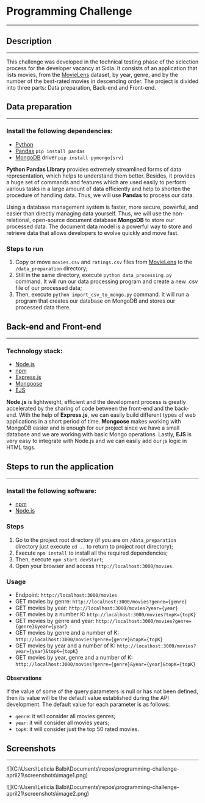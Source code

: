 # Programming Challenge

------

## Description

------

This challenge was developed in the technical testing phase of the selection process for the developer vacancy at Sidia. It consists of an application that lists movies, from the [MovieLens](https://grouplens.org/datasets/movielens/ ) dataset,  by year, genre, and by the number of the best-rated movies in descending order. The project is divided into three parts: Data preparation, Back-end and Front-end.

## Data preparation

------

### Install the following dependencies:

- [Python](https://www.python.org/)
- [Pandas](https://pandas.pydata.org/)                       `pip install pandas`
- [MongoDB](https://www.mongodb.com/) driver          `pip install pymongo[srv]`

**Python Pandas Library** provides extremely streamlined forms of data representation, which helps to understand them better. Besides, it provides a huge set of commands and features which are used easily to perform various tasks in a large amount of data efficiently and help to shorten the procedure of handling data. Thus, we will use **Pandas** to process our data.

Using a database management system is faster, more secure, powerful, and easier than directly managing data yourself. Thus, we will use the non-relational, open-source document database **MongoDB** to store our processed data. The document data model is a powerful way to store and retrieve data that allows developers to evolve quickly and move fast.

### Steps to run

1. Copy or move `movies.csv` and `ratings.csv` files from [MovieLens](https://grouplens.org/datasets/movielens/ ) to the `/data_preparation` directory;
2. Still in the same directory, execute `python data_processing.py` command. It will run our data processing program and create a new .csv file of our processed data;
3. Then, execute `python import_csv_to_mongo.py` command. It will run a program that creates our database on MongoDB and stores our processed data there.

## Back-end  and Front-end

------

### Technology stack:

- [Node.js](https://nodejs.org/en/)
- [npm](https://www.npmjs.com/)
- [Express.js](https://expressjs.com/pt-br/)
- [Mongoose](https://mongoosejs.com/)
- [EJS]()

**Node.js** is lightweight, efficient and the development process is greatly accelerated by the sharing of code between the front-end and the back-end. With the help of **Express.js**, we can easily build different types of web applications in a short period of time. **Mongoose** makes working with MongoDB easier and is enough for our project since we have a small database and we are working with basic Mongo operations. Lastly, **EJS** is very easy to integrate with Node.js and we can easily add our js logic in HTML tags.

## Steps to run the application

------

### Install the following software:

- [npm](https://www.npmjs.com/)
- [Node.js](https://nodejs.org/en/)

### Steps

1. Go to the project root directory (if you are on `/data_preparation`  directory just execute `cd ..` to return to project root directory);
2. Execute `npm install` to install all the required dependencies;
3. Then, execute `npm start devStart`;
4. Open your browser and access `http://localhost:3000/movies`.

### Usage

- Endpoint: `http://localhost:3000/movies`
- GET movies by genre: `http://localhost:3000/movies?genre={genre}`
- GET movies by year: `http://localhost:3000/movies?year={year}`
- GET movies by a number K: `http://localhost:3000/movies?topK={topK}`
- GET movies by genre and year: `http://localhost:3000/movies?genre={genre}&year={year}`
- GET movies by genre and a number of K: `http://localhost:3000/movies?genre={genre}&topK={topK}`
- GET movies by year and a number of K: `http://localhost:3000/movies?year={year}&topK={topK}`
- GET movies by year, genre and a number of K: `http://localhost:3000/movies?genre={genre}&year={year}&topK={topK}`

#### Observations

If the value of some of the query parameters is null or has not been defined, then its value will be the default value established during the API development. The default value for each parameter is as follows:

- `genre`: it will consider all movies genres;
- `year`: it will consider all movies years;
- `topK`: it will consider just the top 50 rated movies.

## Screenshots

------

![](C:\Users\Leticia Balbi\Documents\repos\programming-challenge-april21\screenshots\image1.png)

![](C:\Users\Leticia Balbi\Documents\repos\programming-challenge-april21\screenshots\image2.png)






